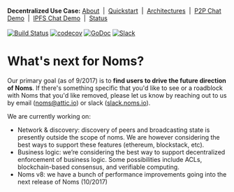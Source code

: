 **Decentralized Use Case:** [About](about.md)&nbsp; | &nbsp;[Quickstart](quickstart.md)&nbsp; | &nbsp;[Architectures](architectures.md)&nbsp; | &nbsp;[P2P Chat Demo](demo-p2p-chat.md)&nbsp; | &nbsp;[IPFS Chat Demo](demo-ipfs-chat.md)&nbsp; | &nbsp;[Status](status.md)
<br><br>
[![Build Status](http://jenkins3.noms.io/buildStatus/icon?job=NomsMasterBuilder)](http://jenkins3.noms.io/job/NomsMasterBuilder/)
[![codecov](https://codecov.io/gh/attic-labs/noms/branch/master/graph/badge.svg)](https://codecov.io/gh/attic-labs/noms)
[![GoDoc](https://godoc.org/github.com/attic-labs/noms?status.svg)](https://godoc.org/github.com/attic-labs/noms)
[![Slack](http://slack.noms.io/badge.svg)](http://slack.noms.io)

# What's next for Noms?

Our primary goal (as of 9/2017) is to **find users to drive the future
direction of Noms**. If there's something specific that you'd like to
see or a roadblock with Noms that you'd like removed, please let us know by
reaching out to us by email ([noms@attic.io](mailto:noms@attic.io)) or 
slack ([slack.noms.io](http://slack.noms.io)).

We are currently working on:

* Network & discovery: discovery of peers and broadcasting state is
  presently outside the scope of noms. We are however considering the
  best ways to support these features (ethereum, blockstack, etc).
* Business logic: we’re considering the best way to support
  decentralized enforcement of business logic. Some possibilities
  include ACLs, blockchain-based consensus, and verifiable computing.
* Noms v8: we have a bunch of performance improvements going into the
  next release of Noms (10/2017)

